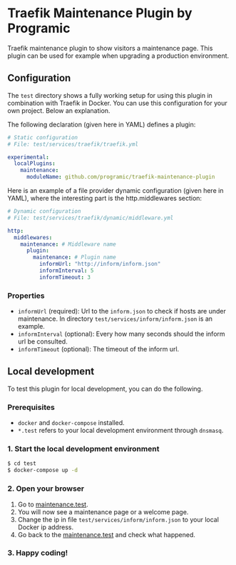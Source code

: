 # Traefik Maintenance Plugin by Programic

Traefik maintenance plugin to show visitors a maintenance page. This plugin can be used for example when upgrading a production environment.

## Configuration

The `test` directory shows a fully working setup for using this plugin in combination with Traefik in Docker. You can use this configuration for your own project. Below an explanation.

The following declaration (given here in YAML) defines a plugin:

```yaml
# Static configuration
# File: test/services/traefik/traefik.yml

experimental:
  localPlugins:
    maintenance:
      moduleName: github.com/programic/traefik-maintenance-plugin

```

Here is an example of a file provider dynamic configuration (given here in YAML), where the interesting part is the http.middlewares section:

```yaml
# Dynamic configuration
# File: test/services/traefik/dynamic/middleware.yml

http:
  middlewares:
    maintenance: # Middleware name
      plugin:
        maintenance: # Plugin name
          informUrl: "http://inform/inform.json"
          informInterval: 5
          informTimeout: 3
```

### Properties

- `informUrl` (required): Url to the `inform.json` to check if hosts are under maintenance. In directory `test/services/inform/inform.json` is an example.
- `informInterval` (optional): Every how many seconds should the inform url be consulted.
- `informTimeout` (optional): The timeout of the inform url.

## Local development

To test this plugin for local development, you can do the following.

### Prerequisites

- `docker` and `docker-compose` installed.
- `*.test` refers to your local development environment through `dnsmasq`.

### 1. Start the local development environment

```bash
$ cd test
$ docker-compose up -d
```

### 2. Open your browser

1. Go to [maintenance.test](http://maintenance.test). 
2. You will now see a maintenance page or a welcome page.
3. Change the ip in file `test/services/inform/inform.json` to your local Docker ip address.
4. Go back to the [maintenance.test](http://maintenance.test) and check what happened.

### 3. Happy coding!
